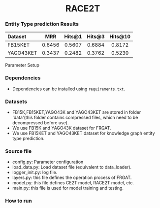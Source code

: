 <h1 align="center">
  RACE2T
</h1>

### Entity Type prediction Results
Dataset | MRR | Hits@1 | Hits@3 | Hits@10
:--- | :---: | :---: | :---: | :---:
FB15KET | 0.6456 | 0.5607 | 0.6884 | 0.8172
YAGO43KET | 0.3437 | 0.2482 | 0.3762 | 0.5230

Parameter Setup

### Dependencies
- Dependencies can be installed using `requirements.txt`.
### Datasets 
- FB15K,FB15KET,YAGO43K and YAGO43KET are stored in folder 'data'(this folder contains compressed files, which need to be decompressed before use).
- We use FB15K and YAGO43K dataset for FRGAT. 
- We use FB15KET and YAGO43KET dataset for knowledge graph entity type prediction. 
### Source file
- config.py: Parameter configuration
- load_data.py: Load dataset file (equivalent to data_loader).
- logger_init.py: log file.
- layers.py: this file defines the operation process of FRGAT.
- model.py: this file defines CE2T model, RACE2T model, etc.
- main.py: this file is used for model training and testing.
### How to run
